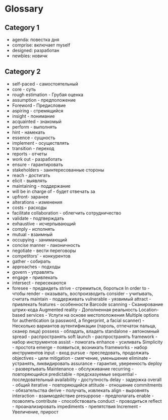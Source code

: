 # Glossary


## Category 1
- agenda:   повестка дня
- comprise: включает myself
- designed: разработан
- newbies:  новичк

## Category 2

- self-paced  - самостоятельный
- core  - суть
- rough estimation - Грубая оценка
- assumption - предположение
- Foreword - Предисловие
- aspiring - стремящийся
- insight  - понимание
- acquainted  - знакомый
- perform - выполнять
- hint - намекать
- essence - сущность
 - implement  - осуществлять
 - transition - переход
 - reports - отчеты
 - work out - разработать
 - ensure  - гарантировать
 - stakeholders - заинтересованные стороны
 - reach - достигать
 - elicit - выявлять
 - maintaining  - поддержание
 - will be in charge of  - будет отвечать за
 - upfront- заранее
 - alterations - изменения
 - costs - расходы
 - facilitate collaboration - облегчить сотрудничество
 - validate - подтверждать
 - exhaustive - исчерпывающий
 - comply - исполнять
 - mutual - взаимный
 - occupying - занимающий
 - concise manner - лаконичность
 - negotiate  - вести переговоры
 - competitors'  - конкурентов
 - gather  - собирать
 - approaches  - подходы
 - govern - управлять
 - engage - привлекать
 - intersect  - пересекаются
 - foresee - предвидеть
 strive - стремиться, бороться
 In order to - чтобы
 render  -  оказывать, воспроизводить
 consider - учитывать, считать
 maintain -  поддерживать
 vulnerable -  уязвимый
 attract - привлекать
 features - особенности
 Barcode scanning - Сканирование штрих-кода
 Augmented reality - Дополненная реальность
 Location-based services - Услуги на основе местоположения
 Multiple options for authentication (a password, a fingerprint, a facial scanner) - Несколько вариантов аутентификации (пароль, отпечаток пальца, сканер лица)
 possess - обладать, владеть
 standalone  - автономный
spread  - распространять
soft launch -  распространять
framework - набор инструментов
assist - помогать
enhance - усиливать
Simplicity - простота
emerge - появиться, возникать
frameworks - набор инструментов
input - вход
pursue - преследовать, продолжать
objectives  - цели
mitigation - смягчение, уменьшение
eliminate - устранять, ликвидировать
assurance - гарантия, уверенность
deploy - развертывать
Maintenance  - обслуживание
recurring - повторяющийся
predictable - предсказуемые
sequential - последовательный
availability  - доступность
delay - задержка
overall - общий
iterative - повторяющийся
attitude - отношение
commitments - обязательства
derive - получать, извлекать
align - выровнять
interaction - взаимодействие
presuppose -  предполагать
enable - позволять
contribute - способствовать
conduct - проводиться
reflect - проанализировать
impediments - препятствия
Increment - Увеличение, прирост